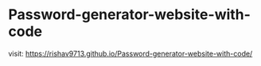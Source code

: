 # Password-generator-website-with-code

visit: https://rishav9713.github.io/Password-generator-website-with-code/
